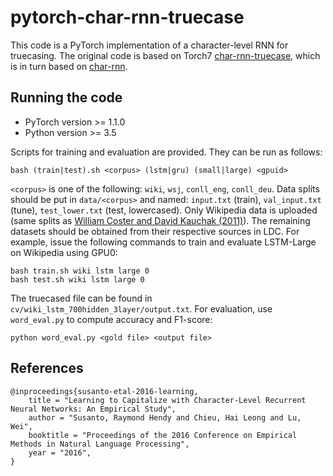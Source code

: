 # pytorch-char-rnn-truecase

This code is a PyTorch implementation of a character-level RNN for truecasing. The original code is based on Torch7 [char-rnn-truecase](https://github.com/raymondhs/char-rnn-truecase/), which is in turn based on [char-rnn](https://github.com/karpathy/char-rnn).

## Running the code

* PyTorch version >= 1.1.0
* Python version >= 3.5

Scripts for training and evaluation are provided. They can be run as follows:

```
bash (train|test).sh <corpus> (lstm|gru) (small|large) <gpuid>
```

`<corpus>` is one of the following: `wiki`, `wsj`, `conll_eng`, `conll_deu`. Data splits should be put in `data/<corpus>` and named: `input.txt` (train), `val_input.txt` (tune), `test_lower.txt` (test, lowercased). Only Wikipedia data is uploaded (same splits as [William Coster and David Kauchak (2011)](http://www.cs.pomona.edu/~dkauchak/simplification/data.v1/data.v1.split.tar.gz)). The remaining datasets should be obtained from their respective sources in LDC.  For example, issue the following commands to train and evaluate LSTM-Large on Wikipedia using GPU0:

```
bash train.sh wiki lstm large 0
bash test.sh wiki lstm large 0
```

The truecased file can be found in `cv/wiki_lstm_700hidden_3layer/output.txt`. For evaluation, use `word_eval.py` to compute accuracy and F1-score:

```
python word_eval.py <gold file> <output file>
```

## References

```
@inproceedings{susanto-etal-2016-learning,
    title = "Learning to Capitalize with Character-Level Recurrent Neural Networks: An Empirical Study",
    author = "Susanto, Raymond Hendy and Chieu, Hai Leong and Lu, Wei",
    booktitle = "Proceedings of the 2016 Conference on Empirical Methods in Natural Language Processing",
    year = "2016",
}
```